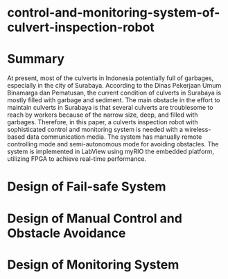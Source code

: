 # control-and-monitoring-system-of-culvert-inspection-robot

# Summary
At present, most of the culverts in Indonesia potentially full of
garbages, especially in the city of Surabaya. According to the Dinas
Pekerjaan Umum Binamarga dan Pematusan, the current condition of
culverts in Surabaya is mostly filled with garbage and sediment. The main
obstacle in the effort to maintain culverts in Surabaya is that several
culverts are troublesome to reach by workers because of the narrow size,
deep, and filled with garbages. Therefore, in this paper, a culverts
inspection robot with sophisticated control and monitoring system is
needed with a wireless-based data communication media. The system has
manually remote controlling mode and semi-autonomous mode for
avoiding obstacles. The system is implemented in LabView using myRIO
the embedded platform, utilizing FPGA to achieve real-time performance.

# Design of Fail-safe System

# Design of Manual Control and Obstacle Avoidance

# Design of Monitoring System




